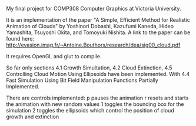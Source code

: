 My final project for COMP308 Computer Graphics at Victoria University.

It is an implementation of the paper "A Simple, Efficient Method for Realistic Animation of Clouds" by Yoshinori Dobashi, Kazufumi Kaneda, Hideo Yamashita, Tsuyoshi Okita, and Tomoyuki Nishita. A link to the paper can be found here: http://evasion.imag.fr/~Antoine.Bouthors/research/dea/sig00_cloud.pdf

It requires OpenGL and glut to compile.

So far only sections 4.1 Growth Simultation, 4.2 Cloud Extinction, 4.5 Controlling Cloud Motion Using Ellipsoids have been implemented. With 4.4 Fast Simulation Using Bit Field Manipulation Functions Partially Implemented.

There are controls implemented:
	p pauses the animation
	r resets and starts the animation with new random values
	1 toggles the bounding box for the simulation
	2 toggles the ellipsoids which control the position of cloud growth and extinction